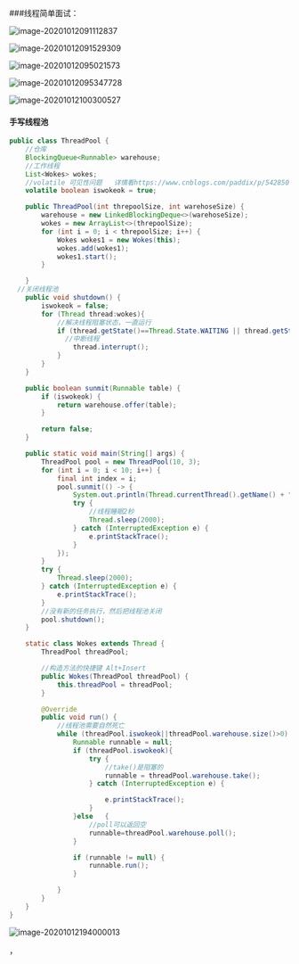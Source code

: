 ###线程简单面试：

![image-20201012091112837](C:\Users\Administrator\AppData\Roaming\Typora\typora-user-images\image-20201012091112837.png)

![image-20201012091529309](C:\Users\Administrator\AppData\Roaming\Typora\typora-user-images\image-20201012091529309.png)

![image-20201012095021573](C:\Users\Administrator\AppData\Roaming\Typora\typora-user-images\image-20201012095021573.png)

![image-20201012095347728](C:\Users\Administrator\AppData\Roaming\Typora\typora-user-images\image-20201012095347728.png)

![image-20201012100300527](C:\Users\Administrator\AppData\Roaming\Typora\typora-user-images\image-20201012100300527.png)

#### 手写线程池

```java
public class ThreadPool {
    //仓库
    BlockingQueue<Runnable> warehouse;
    //工作线程
    List<Wokes> wokes;
    //volatile 可见性问题   详情看https://www.cnblogs.com/paddix/p/5428507.html
    volatile boolean iswokeok = true;

    public ThreadPool(int threpoolSize, int warehoseSize) {
        warehouse = new LinkedBlockingDeque<>(warehoseSize);
        wokes = new ArrayList<>(threpoolSize);
        for (int i = 0; i < threpoolSize; i++) {
            Wokes wokes1 = new Wokes(this);
            wokes.add(wokes1);
            wokes1.start();
        }

    }
  //关闭线程池
    public void shutdown() {
        iswokeok = false;
        for (Thread thread:wokes){
            //解决线程阻塞状态，一直运行
            if (thread.getState()==Thread.State.WAITING || thread.getState()==Thread.State.TIMED_WAITING||thread.getState()==Thread.State.BLOCKED){
              //中断线程
                thread.interrupt();
            }
        }
    }

    public boolean sunmit(Runnable table) {
        if (iswokeok) {
            return warehouse.offer(table);
        }

        return false;
    }

    public static void main(String[] args) {
        ThreadPool pool = new ThreadPool(10, 3);
        for (int i = 0; i < 10; i++) {
            final int index = i;
            pool.sunmit(() -> {
                System.out.println(Thread.currentThread().getName() + "执行任务" + index);
                try {
                    //线程睡眠2秒
                    Thread.sleep(2000);
                } catch (InterruptedException e) {
                    e.printStackTrace();
                }
            });
        }
        try {
            Thread.sleep(2000);
        } catch (InterruptedException e) {
            e.printStackTrace();
        }
        //没有新的任务执行，然后把线程池关闭
        pool.shutdown();
    }

    static class Wokes extends Thread {
        ThreadPool threadPool;

        //构造方法的快捷键 Alt+Insert
        public Wokes(ThreadPool threadPool) {
            this.threadPool = threadPool;
        }

        @Override
        public void run() {
            //线程池需要自然死亡
            while (threadPool.iswokeok||threadPool.warehouse.size()>0) {
                Runnable runnable = null;
                if (threadPool.iswokeok){
                    try {
                        //take()是阻塞的
                        runnable = threadPool.warehouse.take();
                    } catch (InterruptedException e) {

                        e.printStackTrace();
                    }
                }else   {
                    //poll可以返回空
                    runnable=threadPool.warehouse.poll();
                }

                if (runnable != null) {
                    runnable.run();
                }

            }
        }
    }
}
```

![image-20201012194000013](C:\Users\Administrator\AppData\Roaming\Typora\typora-user-images\image-20201012194000013.png)



，









